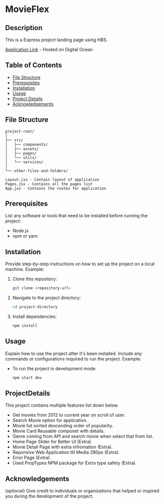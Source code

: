 # MovieFlex

## Description
This is a Express project landing page using HBS.

[Application Link]() - Hosted on Digital Ocean 

## Table of Contents
- [File Structure](#file-structure)
- [Prerequisites](#prerequisites)
- [Installation](#installation)
- [Usage](#usage)
- [Project Details](#ProjectDetails)
- [Acknowledgements](#acknowledgements)

## File Structure
```
project-root/
│
├── src/
│   ├── components/
│   ├── assets/
│   ├── pages/
│   └── utils/
│   └── services/
│
└── other-files-and-folders/

Layout.jsx - Contain layout of application
Pages.jsx - Contains all the pages list
App.jsx - Contains the routes for application
```


## Prerequisites
List any software or tools that need to be installed before running the project:
- Node.js
- npm or yarn

## Installation
Provide step-by-step instructions on how to set up the project on a local machine. Example:
1. Clone this repository:
    ```bash
    git clone <repository-url>
    ```
2. Navigate to the project directory:
    ```bash
    cd project-directory
    ```
3. Install dependencies:
    ```bash
    npm install
    ```

## Usage
Explain how to use the project after it's been installed. Include any commands or configurations required to run the project. Example:
- To run the project in development mode:
    ```bash
    npm start dev
    ```
## ProjectDetails

This project contains multiple features list down below.
- Get movies from 2012 to current year on scroll of user.
- Search Movie option for application.
- Movie list sorted descending order of popularity.
- Movie Card Reusable componet with details.
- Genre coming from API and search movie when select that from list.
- Home Page Slider for Better UI (Extra).
- Movie Detail Page with extra infromation (Extra).
- Reponsive Web Application till Media 280px (Extra).
- Error Page (Extra).
- Used PropTypes NPM package for Extra type safety (Extra).


## Acknowledgements
(optional) Give credit to individuals or organizations that helped or inspired you during the development of the project.
